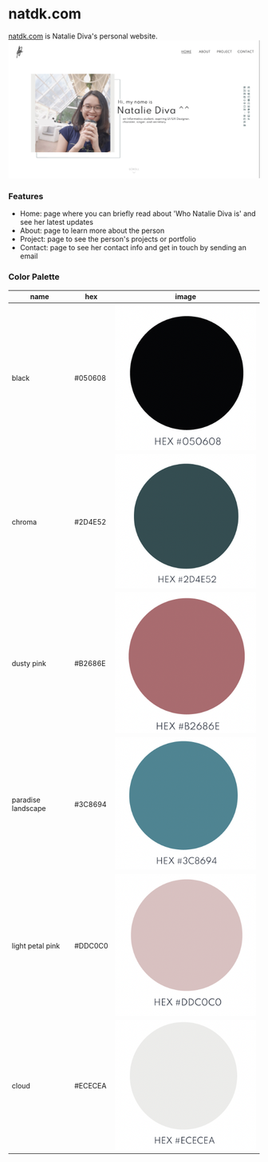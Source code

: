 # natdk.com

[natdk.com](https://natdk.com) is Natalie Diva's personal website.
[![landing-page](images/landing-page.png)](https://natdk.com/home)

### Features

- Home: page where you can briefly read about 'Who Natalie Diva is' and see her latest updates
- About: page to learn more about the person
- Project: page to see the person's projects or portfolio
- Contact: page to see her contact info and get in touch by sending an email

### Color Palette

| name               | hex     | image                                                |
| ------------------ | ------- | ---------------------------------------------------- |
| black              | #050608 | ![black](images/black.png)                           |
| chroma             | #2D4E52 | ![chroma](images/chroma.png)                         |
| dusty pink         | #B2686E | ![dusty pink](images/dusty-pink.png)                 |
| paradise landscape | #3C8694 | ![paradise landscape](images/paradise-landscape.png) |
| light petal pink   | #DDC0C0 | ![light petal pink](images/light-petal-pink.png)     |
| cloud              | #ECECEA | ![cloud](images/cloud.png)                           |
